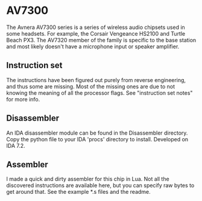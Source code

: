 # AV7300
The Avnera AV7300 series is a series of wireless audio chipsets used in some headsets. For example, the Corsair Vengeance HS2100 and Turtle Beach PX3.
The AV7320 member of the family is specific to the base station and most likely doesn't have a microphone input or speaker amplifier.

## Instruction set
The instructions have been figured out purely from reverse engineering, and thus some are missing. Most of the missing ones are due to not knowing the meaning of all the processor flags. See "instruction set notes" for more info.

## Disassembler
An IDA disassembler module can be found in the Disassembler directory. Copy the python file to your IDA 'procs' directory to install. Developed on IDA 7.2.

## Assembler
I made a quick and dirty assembler for this chip in Lua. Not all the discovered instructions are available here, but you can specify raw bytes to get around that. See the example \*.s files and the readme.

